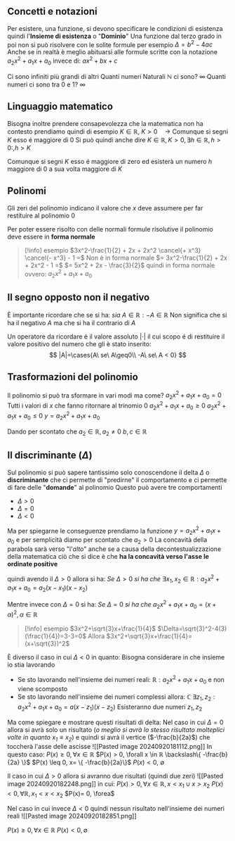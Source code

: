 ## Concetti e notazioni
Per esistere, una funzione, si devono specificare le condizioni di esistenza quindi l'**Insieme di esistenza** o "**Dominio**" 
Una funzione dal terzo grado in poi non si può risolvere con le solite formule per esempio $\Delta= b^2 - 4ac$ 
Anche se in realtà è meglio abituarsi alle formule scritte con la notazione $a_2x^2 + a_1x + a_0$  invece di: $ax^2 + bx + c$

Ci sono infiniti più grandi di altri
Quanti numeri Naturali $ℕ$ ci sono? $\infty$
Quanti numeri ci sono tra $0$ e $1$? $\infty$
## Linguaggio matematico
Bisogna inoltre prendere consapevolezza che la matematica non ha contesto prendiamo quindi di esempio
$K \in ℝ,\ K > 0 \quad \rightarrow$ Comunque si segni $K$ esso é maggiore di 0
Si può quindi anche dire
$K\in ℝ, K>0, \exists h \in ℝ , h>0:, h > K$

Comunque si segni $K$ esso é maggiore di zero ed esisterà un numero $h$ maggiore di 0 a sua volta maggiore di $K$
## Polinomi
Gli zeri del polinomio indicano il valore che $x$ deve assumere per far restituire al polinomio $0$

Per poter essere risolto con delle normali formule risolutive il polinomio deve essere in **forma normale**
 > [!info] esempio
 > $3x^2-\frac{1}{2} + 2x + 2x^2 \cancel{+ x^3} \cancel{- x^3} - 1 =$ Non è in forma normale
 > $= 3x^2-\frac{1}{2} + 2x + 2x^2 - 1 =$
 > $= 5x^2 + 2x - \frac{3}{2}$ quindi in forma normale ovvero: $a_2x^2 + a_1x + a_0$

## Il segno opposto non il negativo
È importante ricordare che se si ha:
$sia\ A\in ℝ:-A\in ℝ$ 
Non significa che si ha il negativo $A$ ma che si ha il contrario di $A$ 

Un operatore da ricordare é il valore assoluto $|\cdot|$ il cui scopo é di restituire il valore positivo del numero che gli è stato inserito:
$$
|A|=\cases{A\ se\ A\geq0\\ -A\ se\ A < 0}
$$

## Trasformazioni del polinomio
Il polinomio si può tra sformare in vari modi ma come?
$a_2x^2 + a_1x + a_0 = 0$ Tutti i valori di $x$ che fanno ritornare al trinomio $0$
$a_2x^2 + a_1x + a_0 \geq 0$
$a_2x^2 + a_1x + a_0 \leq 0$
$y = a_2x^2 + a_1x + a_0$

Dando per scontato che 
$a_2\in ℝ,a_2 \neq 0$ 
$b, c \in ℝ$

## Il discriminante $(\Delta)$
Sul polinomio si può sapere tantissimo solo conoscendone il delta $\Delta$ o **discriminante** che ci permette di "predirne" il comportamento e ci permette di fare delle "**domande**" al polinomio
Questo può avere tre comportamenti
- $\Delta>0$
- $\Delta = 0$
- $\Delta < 0$

Ma per spiegarne le conseguenze prendiamo la funzione $y = a_2x^2 + a_1x + a_0$ e per semplicità diamo per scontato che $a_2 > 0$
La concavità della parabola sarà verso "l'*alto*" anche se a causa della decontestualizzazione della matematica ciò che si dice è che **ha la concavità verso l'asse le ordinate positive**

quindi avendo il $\Delta > 0$ allora si ha:
$Se\ \Delta>0\ si\ ha\ che\ \exists x_1,x_2 \in ℝ : a_2x^2 + a_1x + a_0 = a_2(x-x_1)(x-x_2)$

Mentre invece con $\Delta = 0$ si ha:
$Se\ \Delta =0\ si\ ha\ che\ a_2x^2 + a_1x + a_0 = (x+\alpha)^2, \alpha \in ℝ$ 

> [!info] esempio
> $3x^2+\sqrt{3}x+\frac{1}{4}$
> $\Delta=\sqrt{3}^2-4(3)(\frac{1}{4})=3-3=0$
> Allora
> $3x^2+\sqrt{3}x+\frac{1}{4}=(x+\sqrt{3})^2$

È diverso il caso in cui $\Delta < 0$ in quanto:
Bisogna considerare in che insieme io stia lavorando
- Se sto lavorando nell'insieme dei numeri reali: $ℝ:a_2x^2+a_1x+a_0$ e non viene scomposto
- Se sto lavorando nell'insieme dei numeri complessi allora: $ℂ\ \exists z_1,z_2: a_2x^2+a_1x+a_0 = a(x-z_1)(x-z_2)$
	Esisteranno due numeri $z_1, z_2$

Ma come spiegare e mostrare questi risultati di delta:
Nel caso in cui $\Delta = 0$ allora si avrà solo un risultato (*o meglio si avrà lo stesso risultato molteplici volte in quanto $x_1\equiv x_2$*) e quindi si avrà il vertice ($-\frac{b}{2a}$) che toccherà l'asse delle ascisse
![[Pasted image 20240920181112.png]]
In questo caso:
$P(x)\geq 0, \forall x\in ℝ$
$P(x) > 0, \forall x \in ℝ \backslash\{ -\frac{b}{2a} \}$
$P(x) \leq 0, x= \{ -\frac{b}{2a}\}$
$P(x)<0,\ \emptyset$

Il caso in cui $\Delta > 0$ allora si avranno due risultati (quindi due zeri)
![[Pasted image 20240920182248.png]]
in cui:
$P(x) > 0,  \forall x\in ℝ, x<x_1\cup x>x_2$
$P(x) < 0, \forall ℝ, x_1<x<x_2$
$P(x)= 0, \forea$

Nel caso in cui invece $\Delta < 0$ quindi nessun risultato nell'insieme dei numeri reali
![[Pasted image 20240920182851.png]]

$P(x) \geq 0, \forall x \in ℝ$
$P(x) < 0, \emptyset$

